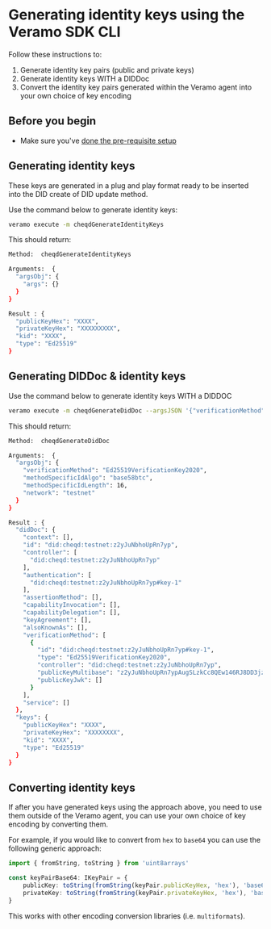 
# Generating identity keys using the Veramo SDK CLI

Follow these instructions to:

1. Generate identity key pairs (public and private keys)
2. Generate identity keys WITH a DIDDoc
3. Convert the identity key pairs generated within the Veramo agent into your own choice of key encoding

## Before you begin

* Make sure you've [done the pre-requisite setup](README.md)

## Generating identity keys

These keys are generated in a plug and play format ready to be inserted into the DID create of DID update method.

Use the command below to generate identity keys:

```bash
veramo execute -m cheqdGenerateIdentityKeys
```

This should return:

```bash
Method:  cheqdGenerateIdentityKeys

Arguments:  {
  "argsObj": {
    "args": {}
  }
}

Result : {
  "publicKeyHex": "XXXX",
  "privateKeyHex": "XXXXXXXXX",
  "kid": "XXXX",
  "type": "Ed25519"
}
```

## Generating DIDDoc & identity keys

Use the command below to generate identity keys WITH a DIDDOC

```bash
veramo execute -m cheqdGenerateDidDoc --argsJSON '{"verificationMethod": "Ed25519VerificationKey2020", "methodSpecificIdAlgo": "base58btc", "methodSpecificIdLength": 16, "network": "testnet"}'
```

This should return:

```bash
Method:  cheqdGenerateDidDoc

Arguments:  {
  "argsObj": {
    "verificationMethod": "Ed25519VerificationKey2020",
    "methodSpecificIdAlgo": "base58btc",
    "methodSpecificIdLength": 16,
    "network": "testnet"
  }
}

Result : {
  "didDoc": {
    "context": [],
    "id": "did:cheqd:testnet:z2yJuNbhoUpRn7yp",
    "controller": [
      "did:cheqd:testnet:z2yJuNbhoUpRn7yp"
    ],
    "authentication": [
      "did:cheqd:testnet:z2yJuNbhoUpRn7yp#key-1"
    ],
    "assertionMethod": [],
    "capabilityInvocation": [],
    "capabilityDelegation": [],
    "keyAgreement": [],
    "alsoKnownAs": [],
    "verificationMethod": [
      {
        "id": "did:cheqd:testnet:z2yJuNbhoUpRn7yp#key-1",
        "type": "Ed25519VerificationKey2020",
        "controller": "did:cheqd:testnet:z2yJuNbhoUpRn7yp",
        "publicKeyMultibase": "z2yJuNbhoUpRn7ypAugSLzkCc8QEw146RJ8DD3jzCZQ6A",
        "publicKeyJwk": []
      }
    ],
    "service": []
  },
  "keys": {
    "publicKeyHex": "XXXX",
    "privateKeyHex": "XXXXXXXX",
    "kid": "XXXX",
    "type": "Ed25519"
  }
}
```

## Converting identity keys

If after you have generated keys using the approach above, you need to use them outside of the Veramo agent, you can use your own choice of key encoding by converting them.

For example, if you would like to convert from `hex` to `base64` you can use the following generic approach:

```typescript
import { fromString, toString } from 'uint8arrays'

const keyPairBase64: IKeyPair = {
    publicKey: toString(fromString(keyPair.publicKeyHex, 'hex'), 'base64'),
    privateKey: toString(fromString(keyPair.privateKeyHex, 'hex'), 'base64')
}
```

This works with other encoding conversion libraries (i.e. `multiformats`).
